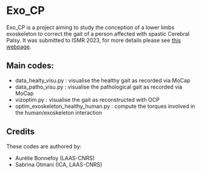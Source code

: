 # Exo_CP

Exo_CP is a project aiming to study the conception of a lower limbs exoskeleton to correct the gait of a person affected with spastic Cerebral Palsy. It was submitted to ISMR 2023, for more details please see <a href="https://gepettoweb.laas.fr/articles/bonnefoy_otmani_2023.html">this webpage</a>.


## Main codes: 
- data\_healty\_visu.py : visualise the healthy gait as recorded via MoCap
- data\_patho\_visu.py : visualise the pathological gait as recorded via MoCap
- vizoptim.py : visualise the gait as reconstructed with OCP
- optim\_exoskeleton\_healthy\_human.py : compute the torques involved in the human/exoskeleton interaction



## Credits

These codes are authored by: 
- Aurélie Bonnefoy (LAAS-CNRS)
- Sabrina Otmani (ICA, LAAS-CNRS)

